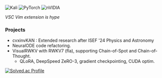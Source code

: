 ![Kali](https://img.shields.io/badge/Kali-268BEE?style=for-the-badge&logo=kalilinux&logoColor=white) ![PyTorch](https://img.shields.io/badge/PyTorch-%23EE4C2C.svg?style=for-the-badge&logo=PyTorch&logoColor=white) ![nVIDIA](https://img.shields.io/badge/cuda-000000.svg?style=for-the-badge&logo=nVIDIA&logoColor=green)

*VSC Vim extension is hype*

### Projects
- cvxinvKAN : Extended research after ISEF '24 Physics and Astronomy
- NeuralODE code refactoring.
- VisualRWKV with RWKV7 (fla), supporting Chain-of-Spot and Chain-of-Thought.
  - QLoRA, DeepSpeed ZeRO-3, gradient checkpointing, CUDA optim.

[![Solved.ac Profile](http://mazassumnida.wtf/api/v2/generate_badge?boj=bllacovvqso)](https://solved.ac/bllacovvqso/)
